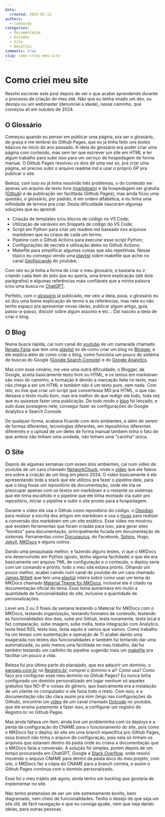 ```yaml
---
date:
  created: 2025-01-13
authors:
  - leonardo
categories:
  - Documentação
  - Estudos
  - Site
  - Desafios
comments: true
slug: como-criei-meu-site
---
```


# Como criei meu site

Resolvi escrever este post depois de ver o que acabei aprendendo durante o processo de criação do meu site. Não que eu tenha virado um dev, ou devops ou um webmaster (denunciei a idade), nesse caminho, que começou ali em outubro de 2024.

<!-- more -->

## O Glossário

Começou quando eu pensei em publicar uma página, pra ser o glossário, de graça e me lembrei do Github Pages, que eu já tinha feito uns testes básicos no início do ano passado. A ideia do glossário era poder criar uma página com conteúdo, mas sem ter que escrever um site em HTML e ter algum trabalho para subir isso para um serviço de hospedagem de forma manual. O Github Pages resolveu os dois de uma vez só, pra criar uma página, só preciso subir o arquivo readme.md e usar o próprio GP pra publicar o site.

Beleza, com isso eu já tinha resolvido três problemas, o do conteúdo ser apenas um arquivo de texto livre ([markdown](https://www.markdownguide.org/)) e da hospedagem ser gratuita ([Github](https://github.com/)) e da publicação ser facilitada (Github Pages), mas ainda ficou uma questão, o glossário, por padrão, é em ordem alfabética, e eu tinha uma infinidade de termos pra criar. Desta dificuldade nasceram algumas soluções que eu aprendi:

- Criação de templates e/ou blocos de código no VS Code;
- Utilização de variáveis em Snippets de código do VS Code;
- Script em Python para criar um readme.md baseado nos arquivos markdown que eu criava de cada um termo;
- Pipeline com o Github Actions para executar esse script Python;
- Configurações de secrets e utilização deles no Github Actions;
- Makefile para simplificar algumas coisas que são repetitivas. Nesse tópico eu consegui vendo uma [playlist](https://youtube.com/playlist?list=PLLCFxfe9wkl-tCZvSCbzQGcNv9nSN5ZAP&si=-KVgSufivzJ-qGNl) sobre makefile que achei no canal [Geofisicando](https://www.youtube.com/@Geofisicando) do youtube;

Com isto eu já tinha a forma de criar o meu glossário, e bastaria eu ir criando cada item do jeito que eu queria, uma breve explicação (até dois parágrafos) e algumas referências mais confiáveis que a minha palavra e/ou uma busca no [ChatGPT](https://chatgpt.com).

Perfeito, com o [glossário](https://leonardopangaio.github.io/glossario/) já publicado, me veio a ideia, poxa, o glossário eu só dou uma breve explicação do termo e as referências, mas nele eu não tenho espaço pra apresentar novas ideias, publicar algum artigo, guia, passo-a-passo, discutir sobre algum assunto e etc... Daí nasceu a ideia de criar o blog.

## O Blog

Numa busca rápida, caí num canal do [youtube](https://www.youtube.com/) de um camarada chamado [Renato Faria](https://www.youtube.com/@RenatoFariaPro) que tem uma [playlist](https://youtube.com/playlist?list=PLYVsHDrAWfs7VDzGaMNVZ-lRmpvZ0iQed&si=Z1NImhlCIR3cXuYA) só de como criar um blog no [Blogger](https://www.blogger.com), e ele explica além de como criar o blog, como funciona um pouco do sistema de buscas do Google ([Google Search Console](https://search.google.com)) e do [Google Analytics](https://analytics.google.com).

Mas com esse cenário, me veio uma outra dificuldade, o Blogger, da Google, aceita basicamente texto livre ou HTML, e os textos em markdown são meio do caminho, a formação é devido a marcação feita no texto, mas não chega a ser um HTML e também não é um texto puro, sem nada. Com isto, eu tive que criar um script que convertesse MD pra HTML, o que não deixava o texto muito bom, mas era melhor do que redigir ele todo, toda vez que eu quisesse fazer uma publicação. De todo modo o [blog](https://almanaquedotech.blogspot.com/) foi lançado, e subi duas postagens nele, consegui fazer as configurações do Google Analytics e Search Console.

De qualquer forma, acabava ficando com dois ambientes, e além de serem de formas diferentes, tecnologias diferentes, em repositórios diferentes diferentes e o upload de um deles de forma manual também tinha o fato de que ambos não tinham uma unidade, não tinham uma "carinha" única.

## O Site

Depois de algumas semanas com esses dois ambientes, caí num vídeo de youtube de um cara chamado [NetworkChuck](https://www.youtube.com/@NetworkChuck), onde o [vídeo](https://youtu.be/dnE7c0ELEH8?si=J8GAMCbSL5PRvspc) que ele falava era sobre a criação de um blog em pleno 2024. O vídeo basicamente é ele apresentando toda a stack que ele utilizou pra fazer o pipeline dele, para que o blog fosse um repositório de documentação, onde ele iria se preocupar apenas com os textos em markdown e o restante os sistemas que ele tinha escolhido e o pipeline que ele tinha montado iria subir pro repositório, iniciar o pipeline e subir o site pronto para a hospedagem.

Durante o vídeo ele usa o Github como repositório do código, o [Obsidian](https://obsidian.md/) para realizar a escrita dos artigos em markdown e usa o [Hugo](https://gohugo.io/) para realizar a conversão dos markdown em um site estático. Esse vídeo me mostrou que existem ferramentas que foram criadas para isso, para gerar sites "bonitos" para documentação, principalmente focada em documentação de sistemas. Ferramentas como [Docusaurus](https://docusaurus.io/), do Facebook, [Sphinx](https://www.sphinx-doc.org), Hugo, [Jekyll](https://jekyllrb.com/), [MKDocs](https://www.mkdocs.org/) e alguns outros.

Dando uma pesquisada melhor, e fazendo alguns testes, vi que o MKDocs era desenvolvido em Python (gosto, tenho alguma facilidade) e que ele era basicamente um arquivo YML de configuração e o conteúdo, o deploy seria com um comando e pronto, todo o meu site estava pronto. Olhando um pouco melhor, acabei caindo num canal de youtube de um cara chamado [James Willett](https://www.youtube.com/@james-willett) que tem uma [playlist](https://youtube.com/playlist?list=PLw_jGKXm9lIaJCD8YClu6cAz1TcFdJdIf&si=Wv5hmY0OTrayg8mm) inteira sobre como usar um tema do MKDocs chamado [Material Theme for MKDocs](https://squidfunk.github.io/mkdocs-material/), inclusive ele é citado na documentação oficial do tema. Esse tema aumentava em muito a quantidade de funcionalidades do site, inclusive a quantidade de personalizações.

Levei uns 2 ou 3 finais de semana testando o Material for MKDocs com o MKDocs, testando organização, testando formatos de conteúdo, testando as funcionalidades dos dois, sobe pro Github, testa novamente, testa local e faz comparação, sobe imagem, sobe mídia, testa integração com Analytics, testa feed RSS, testa isso, testa aquilo e vamos que vamos. Como trabalho ha um tempo com sustentação e operação de TI acabei dando uma exagerada nos testes das funcionalidades e também fui tentando dar uma automatizada, ou pelo menos uma facilitada no meu trabalho, daí fui também testando um cadinho do pipeline sugerido mais um [makefile](https://www.gnu.org/software/make/manual/make.html) pra facilitar um pouco a vida. 

Beleza fui pra última parte do planejado, que era adquirir um domínio, o [pangaio.com.br](https://pangaio.com.br) no [Registro.br](https://registro.br/), comprei o domínio e aí? Como usa? Como faço pra configurar esse meu domínio no Github Pages? Eu nunca tinha configurado um domínio personalizado em lugar nenhum só aqueles gratuitos tipo NO-IP e coisas do gênero, que basicamente era a instalação de um cliente no computador e ele fazia todo o resto. Com isso, e a documentação não tão clara assim pra mim (leigo nas configurações do Github), encontrei um [vídeo](https://youtu.be/FoKixG86msg?si=-j7wAbHaKLH6iTmh) de um canal chamado [Dotcode](https://www.youtube.com/@DotcodeEdu) no youtube, que ele ensina justamente a fazer isso, a configurar um registro do Registro.br no Github Pages.

Mas ainda faltava um item, ainda tive um probleminha com os deploys e a perda da configuração do CNAME para o funcionamento do site, pois como o MKDocs faz o deploy do site em uma branch específica pro Github Pages, essa branch não tinha o arquivo de configuração, pois nela só tinham os arquivos que estavam dentro da pasta onde eu criava a documentação que o MKDocs faria a conversão. A solução foi simples, porém depois de um tempo procurando em ChatGPT, Google e [Stack Overflow](https://stackoverflow.com/), onde resolvi movendo o arquivo CNAME para dentro da pasta docs do meu projeto, com isto, o MKDocs faz a cópia do CNAME para a branch correta, e assim o Github Pages continua com o domínio personalizado.

Esse foi o meu trajeto até agora, ainda tenho um backlog que gostaria de implementar no site.

Não tenho pretensões de ser um site extremamente bonito, bem diagramado, nem cheio de funcionalidades. Tenho o desejo de que seja um site útil, de fácil navegação e que eu consiga ajudar, nem que seja dando ideias, para outras pessoas.